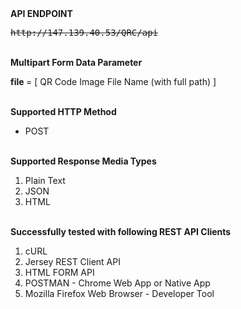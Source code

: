 <html>
<b>API ENDPOINT</b>
</br>
<pre><strike>http://147.139.40.53/QRC/api</strike></pre>
<br>
<b>Multipart Form Data Parameter</b>
<p><b>file </b>= [ QR Code Image File Name (with full path) ]</p>
</br>
<b>Supported HTTP Method</b>
<ul>
<li>POST</li>
</ul>
</br>
<b>Supported Response Media Types</b>
<ol>
<li>Plain Text</li>
<li>JSON</li>
<li>HTML</li>
</ol>
</br>
<b>Successfully tested with following REST API Clients</b>
<ol>
<li>cURL</li>
<li>Jersey REST Client API</li>
<li>HTML FORM API</li>
<li>POSTMAN - Chrome Web App or Native App</li>
<li>Mozilla Firefox Web Browser - Developer Tool </li>
</ol>
</br>
</html>
